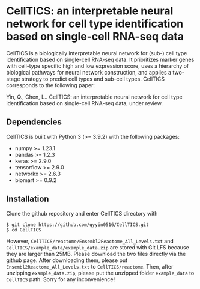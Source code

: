 # CellTICS: an interpretable neural network for cell type identification based on single-cell RNA-seq data
CellTICS is a biologically interpretable neural network for (sub-) cell type identification based on single-cell RNA-seq data. It prioritizes marker genes with cell-type specific high and low expression score, uses a hierarchy of biological pathways for neural network construction, and applies a two-stage strategy to predict cell types and sub-cell types. CellTICS corresponds to the following paper:

Yin, Q., Chen, L.. CellTICS: an interpretable neural network for cell type identification based on single-cell RNA-seq data, under review.

## Dependencies
CellTICS is built with Python 3 (>= 3.9.2) with the following packages:

* numpy >= 1.23.1
* pandas >= 1.2.3
* keras >= 2.9.0
* tensorflow >= 2.9.0
* networkx >= 2.6.3
* biomart >= 0.9.2

## Installation
Clone the github repository and enter CellTICS directory with

    $ git clone https://github.com/qyyin0516/CellTICS.git
    $ cd CellTICS
  
However, `CellTICS/reactome/Ensembl2Reactome_All_Levels.txt` and `CellTICS/example_data/example_data.zip` are stored with Git LFS because they are larger than 25MB. Please download the two files directly via the github page. After downloading them, please put `Ensembl2Reactome_All_Levels.txt` to `CellTICS/reactome`. Then, after unzipping `example_data.zip`, please put the unzipped folder `example_data` to `CellTICS` path. Sorry for any inconvenience! 

